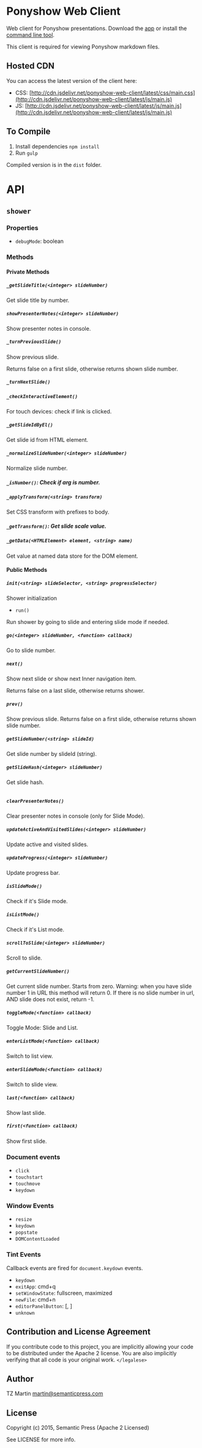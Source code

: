 # Ponyshow Web Client

Web client for Ponyshow presentations.  Download the [app](http://www.semanticpress.com/ponyshow) or install the [command line tool](http://github.com/ponyshow/ponyshow).

This client is required for viewing Ponyshow markdown files.

## Hosted CDN

You can access the latest version of the client here: 

- CSS: [http://cdn.jsdelivr.net/ponyshow-web-client/latest/css/main.css](http://cdn.jsdelivr.net/ponyshow-web-client/latest/js/main.js)
- JS: [http://cdn.jsdelivr.net/ponyshow-web-client/latest/js/main.js](http://cdn.jsdelivr.net/ponyshow-web-client/latest/js/main.js)

## To Compile

1. Install dependencies ```npm install```
2. Run ```gulp```

Compiled version is in the ```dist``` folder.

# API

## `shower`

### Properties

- `debugMode`: boolean

### Methods

#### Private Methods

##### `_getSlideTitle(<integer> slideNumber)`

Get slide title by number.
  
##### `showPresenterNotes(<integer> slideNumber)`

Show presenter notes in console.

##### `_turnPreviousSlide()`

Show previous slide. 

Returns false on a first slide, otherwise returns shown slide number.

##### `_turnNextSlide()`

##### `_checkInteractiveElement()`

For touch devices: check if link is clicked.

##### `_getSlideIdByEl()`

Get slide id from HTML element.

##### `_normalizeSlideNumber(<integer> slideNumber)`

Normalize slide number.

##### `_isNumber()`: Check if arg is number.

##### `_applyTransform(<string> transform)`

Set CSS transform with prefixes to body.

##### `_getTransform()`: Get slide scale value.

##### `_getData(<HTMLElement> element, <string> name)`

Get value at named data store for the DOM element.

#### Public Methods

##### `init(<string> slideSelector, <string> progressSelector)`

Shower initialization

- `run()`

Run shower by going to slide and entering slide mode if needed.

##### `go(<integer> slideNumber, <function> callback)`

Go to slide number.

##### `next()`

Show next slide or show next Inner navigation item.

Returns false on a last slide, otherwise returns shower.

##### `prev()`

Show previous slide. Returns false on a first slide, otherwise returns shown slide number.

##### `getSlideNumber(<string> slideId)`

Get slide number by slideId (string).

##### `getSlideHash(<integer> slideNumber)`

Get slide hash.

```javascript

```

##### `clearPresenterNotes()`

Clear presenter notes in console (only for Slide Mode).

##### `updateActiveAndVisitedSlides(<integer> slideNumber)`

Update active and visited slides.

##### `updateProgress(<integer> slideNumber)`

Update progress bar.

##### `isSlideMode()`

Check if it's Slide mode.

##### `isListMode()`

Check if it's List mode.

##### `scrollToSlide(<integer> slideNumber)`

Scroll to slide.

##### `getCurrentSlideNumber()`

Get current slide number. Starts from zero. Warning: when you have slide number 1 in URL this method will return 0. If there is no slide number in url, AND slide does not exist, return -1.

##### `toggleMode(<function> callback)`

Toggle Mode: Slide and List.

##### `enterListMode(<function> callback)`

Switch to list view.

##### `enterSlideMode(<function> callback)`

Switch to slide view.

##### `last(<function> callback)`

Show last slide.

##### `first(<function> callback)`
  
Show first slide.

### Document events

- `click`
- `touchstart`
- `touchmove`
- `keydown`


### Window Events

- `resize`
- `keydown`
- `popstate`
- `DOMContentLoaded`


### Tint Events

Callback events are fired for `document.keydown` events.

- `keydown`
- `exitApp`: cmd+q
- `setWindowState`: fullscreen, maximized
- `newFile`: cmd+n
- `editorPanelButton`: [, ]
- `unknown`


## Contribution and License Agreement

If you contribute code to this project, you are implicitly allowing your code
to be distributed under the Apache 2 license. You are also implicitly verifying that
all code is your original work. `</legalese>`

## Author

TZ Martin <martin@semanticpress.com>

## License

Copyright (c) 2015, Semantic Press (Apache 2 Licensed)

See LICENSE for more info.